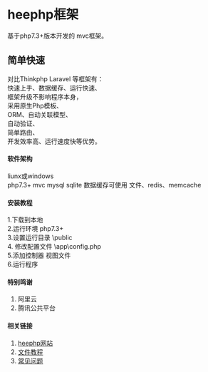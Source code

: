 # heephp框架 

基于php7.3+版本开发的 mvc框架。
## 简单快速
对比Thinkphp Laravel 等框架有：\
快速上手、数据缓存、运行快速、\
框架升级不影响程序本身，\
采用原生Php模板、\
ORM、自动关联模型、\
自动验证、\
简单路由、\
开发效率高、运行速度快等优势。

#### 软件架构
liunx或windows\
php7.3+ mvc mysql sqlite 数据缓存可使用 文件、redis、memcache 

#### 安装教程
1.下载到本地\
2.运行环境 php7.3+\
3.设置运行目录 \public \
4. 修改配置文件 \app\config.php\
5.添加控制器 视图文件\
6.运行程序

#### 特别鸣谢

1.  阿里云
2.  腾讯公共平台


#### 相关链接

1.  [heephp网站](http://www.heephp.com)
2.  [文件教程](https://heephp.github.io/heephp)
3.  [常见问题](http://www.heephp.com)